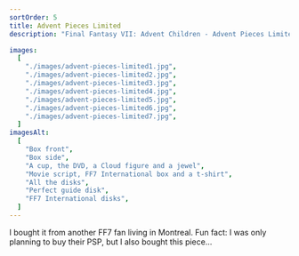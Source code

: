 ```yaml
---
sortOrder: 5
title: Advent Pieces Limited
description: "Final Fantasy VII: Advent Children - Advent Pieces Limited"

images:
  [
    "./images/advent-pieces-limited1.jpg",
    "./images/advent-pieces-limited2.jpg",
    "./images/advent-pieces-limited3.jpg",
    "./images/advent-pieces-limited4.jpg",
    "./images/advent-pieces-limited5.jpg",
    "./images/advent-pieces-limited6.jpg",
    "./images/advent-pieces-limited7.jpg",
  ]
imagesAlt:
  [
    "Box front",
    "Box side",
    "A cup, the DVD, a Cloud figure and a jewel",
    "Movie script, FF7 International box and a t-shirt",
    "All the disks",
    "Perfect guide disk",
    "FF7 International disks",
  ]
---
```


I bought it from another FF7 fan living in Montreal. Fun fact: I was only planning to buy their PSP, but I also bought this piece...
